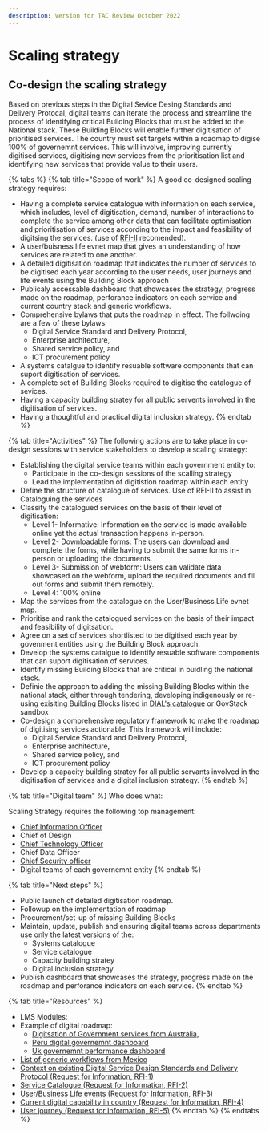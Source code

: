 ```yaml
---
description: Version for TAC Review October 2022
---
```


# Scaling strategy

## Co-design the scaling strategy

Based on previous steps in the Digital Sevice Desing Standards and Delivery Protocal, digital teams can iterate the process and streamline the process of identifying critical Building Blocks that must be added to the National stack. These Building Blocks will enable further digitisation of prioritised services. The country must set targets within a roadmap to digise 100% of governemnt services. This will involve, improving currently digitised services, digitising new services from the prioritisation list and identifying new services that provide value to their users.



{% tabs %}
{% tab title="Scope of work" %}
A good co-designed scaling strategy requires:

* Having a complete service catalogue with information on each service, which includes, level of digitisation, demand, number of interactions to complete the service among other data that can facilitate optimisation and prioritisation of services according to the impact and feasibility of digitsing the services. (use of [RFI-II](https://govstack.gitbook.io/implementation-playbook/govstack-implementation-playbook/learning-and-exchange/artefacts#request-for-information-2-rfi-2) recomended).&#x20;
* A user/buisness life evnet map that gives an understanding of how services are related to one another.
* A detailed digitisation roadmap that indicates the number of services to be digitised each year according to the user needs, user journeys and life events using the Building Block approach
* Publicaly accessable dashboard that showcases the strategy, progress made on the roadmap, perforance indicators on each service and current country stack and generic workflows.
* Comprehensive bylaws that puts the roadmap in effect. The follwoing are a few of these bylaws:
  * Digital Service Standard and Delivery Protocol,
  * Enterprise architecture,&#x20;
  * Shared service policy, and
  * ICT procurement policy
* A systems catalgue to identify resuable software components that can suport digitisation of services.
* A complete set of Building Blocks required to digitise the catalogue of sevices.
* Having a capacity building stratey for all public servents involved in the digitisation of services.
* Having a thoughtful and practical digital inclusion strategy.
{% endtab %}

{% tab title="Activities" %}
The following actions are to take place in co-design sessions with service stakeholders to develop a scaling strategy:&#x20;

* Establishing the digital service teams within each government entity to:
  * Participate in the co-design sessions of the scalling strategy
  * Lead the implementation of digitistion roadmap within each entity
* Define the structure of catalogue of services. Use of RFI-II to assist in Cataloguing the services
* Classify the catalogued services on the basis of their level of digitisation:
  * Level 1- Informative: Information on the service is made available online yet the actual transaction happens in-person.&#x20;
  * Level 2- Downloadable forms: The users can download and complete the forms, while having to submit the same forms in-person or uploading the documents.
  * Level 3- Submission of webform: Users can validate data showcased on the webform, upload the required documents and fill out forms and submit them remotely.
  * Level 4: 100% online
* Map the services from the catalogue on the User/Business Life evnet map.
* Prioritise and rank the catalogued services on the basis of their impact and feasibility of digitsation.
* Agree on a set of services shortlisted to be digitised each year by govenment entities using the Building Block approach.
* Develop the systems catalgue to identify resuable software components that can suport digitisation of services.
* Identify missing Building Blocks that are critical in buidling the national stack.&#x20;
* Definie the approach to adding the missing Building Blocks within the national stack, either through tendering, developing indigenously or re-using exisiting Building Blocks listed in [DIAL's catalogue](https://solutions.dial.community/building\_blocks) or GovStack sandbox
* Co-design a comprehensive regulatory framework to make the roadmap of digitising services actionable. This framework will include:
  * Digital Service Standard and Delivery Protocol,
  * Enterprise architecture,&#x20;
  * Shared service policy, and
  * ICT procurement policy
* Develop a capacity building stratey for all public servants involved in the digitisation of services and a digital inclusion strategy.
{% endtab %}

{% tab title="Digital team" %}
Who does what:

Scaling Strategy requires the following top management:

* [Chief Information Officer](https://govstack.gitbook.io/implementation-playbook/govstack-implementation-playbook/annex/govstack-user-profiles-taxonomy#chief-information-officer)
* Chief of Design
* [Chief Technology Officer](https://govstack.gitbook.io/implementation-playbook/govstack-implementation-playbook/annex/govstack-user-profiles-taxonomy#chief-technology-officer)
* Chief Data Officer
* [Chief Security officer](https://govstack.gitbook.io/implementation-playbook/govstack-implementation-playbook/annex/govstack-user-profiles-taxonomy#chief-security-information-officer-ciso)
* Digital teams of each governemnt entity
{% endtab %}

{% tab title="Next steps" %}
* Public launch of  detailed digitisation roadmap.
* Followup on the implementation of roadmap
* Procurement/set-up of missing Building Blocks
* Maintain, update, publish and ensuring digital teams across departments use only the latest versions of the:
  * Systems catalogue
  * Service catalogue
  * Capacity building stratey
  * Digital inclusion strategy
* Publish dashboard that showcases the strategy, progress made on the roadmap and perforance indicators on each service.
{% endtab %}

{% tab title="Resources" %}
* LMS Modules:&#x20;
* Example of digital roadmap:&#x20;
  * [Digitsation of Government services from Australia, ](https://www.dta.gov.au/sites/default/files/2021-12/Digital%20Government%20Strategy\_web-ready\_FA.pdf)
  * [Peru digital governemnt dashboard](https://indicadores.digital.gob.pe/)
  * [Uk governemnt performance dashboard](https://webarchive.nationalarchives.gov.uk/ukgwa/20210315084926/https://www.gov.uk/performance)
* [List of generic workflows from Mexico](../learning-and-exchange/artefacts.md#list-of-generic-workflows)
* [Context on existing Digital Service Design Standards and Delivery Protocol (Request for Information, RFI-1)](../learning-and-exchange/artefacts.md#context-on-existing-digital-service-design-standards-and-delivery-protocol-request-for-information-r)
* [Service Catalogue (Request for Information, RFI-2)](broken-reference)
* [User/Business Life events (Request for Information, RFI-3)](broken-reference)
* [Current digital capability in country (Request for Information, RFI-4)](../learning-and-exchange/artefacts.md#request-for-information-4-rfi-4)
* [User journey (Request for Information, RFI-5)](../learning-and-exchange/artefacts.md#request-for-information-5-rfi-5)
{% endtab %}
{% endtabs %}
